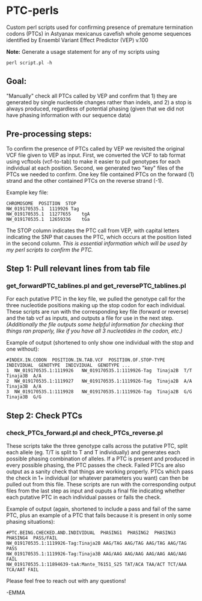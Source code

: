 # PTC-perls
Custom perl scripts used for confirming presence of premature termination codons (PTCs) in Astyanax mexicanus cavefish whole genome sequences identified by Ensembl Variant Effect Predictor (VEP) v.100

**Note:** Generate a usage statement for any of my scripts using 

```
perl script.pl -h
```

## **Goal:** 
"Manually" check all PTCs called by VEP and confirm that 1) they are generated by single nucleotide changes rather than indels, and 2) a stop is always produced, regardless of potential phasing (given that we did not have phasing information with our sequence data)

## **Pre-processing steps:**
To confirm the presence of PTCs called by VEP we revisited the original VCF file given to VEP as input. 
First, we converted the VCF to tab format using vcftools (vcf-to-tab) to make it easier to pull genotypes for each individual at each position. 
Second, we generated two "key" files of the PTCs we needed to confirm. One key file contained PTCs on the forward (1) strand and the other contained PTCs on the reverse strand (-1). 

Example key file:

```
CHROMOSOME  POSITION  STOP
NW_019170535.1	1119926	Tag
NW_019170535.1	11277655	tgA
NW_019170535.1	12659336	tGa
```
The STOP column indicates the PTC call from VEP, with capital letters indicating the SNP that causes the PTC, which occurs at the position listed in the second column. *This is essential information which will be used by my perl scripts to confirm the PTC.*

## **Step 1: Pull relevant lines from tab file** 
### **get_forwardPTC_tablines.pl** and **get_reversePTC_tablines.pl**
For each putative PTC in the key file, we pulled the genotype call for the three nucleotide positions making up the stop codon for each individual. These scripts are run with the corresponding key file (forward or reverse) and the tab vcf as inputs, and outputs a file for use in the next step. *(Additionally the file outputs some helpful information for checking that things ran properly, like if you have all 3 nucleotides in the codon, etc.)*

Example of output (shortened to only show one individual with the stop and one without):

```
#INDEX.IN.CODON  POSITION.IN.TAB.VCF  POSITION.OF.STOP-TYPE  INDIVIDUAL  GENOTYPE  INDIVIDUAL  GENOTYPE ...
1  NW_019170535.1:1119926	NW_019170535.1:1119926-Tag  Tinaja2B  T/T  Tinaja3B  A/A
2  NW_019170535.1:1119927	NW_019170535.1:1119926-Tag  Tinaja2B  A/A  Tinaja3B  A/A
3  NW_019170535.1:1119928	NW_019170535.1:1119926-Tag  Tinaja2B  G/G  Tinaja3B  G/G
```

## **Step 2: Check PTCs** 
### **check_PTCs_forward.pl** and **check_PTCs_reverse.pl**
These scripts take the three genotype calls across the putative PTC, split each allele (eg. T/T is split to T and T individually) and generates each possible phasing combination of alleles. If a PTC is present and produced in every possible phasing, the PTC passes the check. Failed PTCs are also output as a sanity check that things are working properly. PTCs which pass the check in 1+ individual (or whatever parameters you want) can then be pulled out from this file. These scripts are run with the corresponding output files from the last step as input and ouputs a final file indicating whether each putative PTC in each individual passes or fails the check. 

Example of output (again, shortened to include a pass and fail of the same PTC, plus an example of a PTC that fails because it is present in only some phasing situations):

```
#PTC.BEING.CHECKED.AND.INDIVIDUAL  PHASING1  PHASING2  PHASING3  PHASING4  PASS/FAIL
NW_019170535.1:1119926-Tag:Tinaja2B	AAG/TAG	AAG/TAG	AAG/TAG	AAG/TAG	PASS
NW_019170535.1:1119926-Tag:Tinaja3B	AAG/AAG	AAG/AAG	AAG/AAG	AAG/AAG	FAIL
NW_019170535.1:11894639-taA:Mante_T6151_S25	TAT/ACA	TAA/ACT	TCT/AAA	TCA/AAT	FAIL

```

Please feel free to reach out with any questions! 

-EMMA
